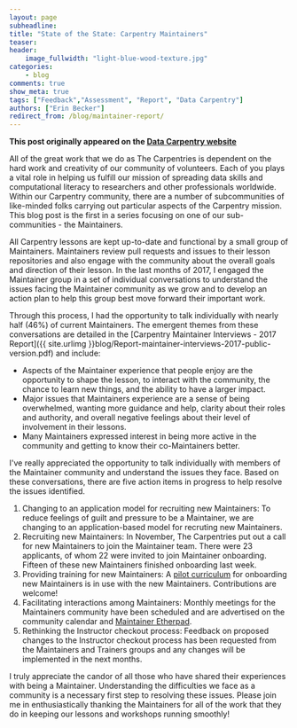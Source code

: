 ```yaml
---
layout: page
subheadline:
title: "State of the State: Carpentry Maintainers"
teaser: 
header:
    image_fullwidth: "light-blue-wood-texture.jpg"
categories:
    - blog
comments: true
show_meta: true
tags: ["Feedback","Assessment", "Report", "Data Carpentry"]
authors: ["Erin Becker"]
redirect_from: /blog/maintainer-report/
--- 
```


**This post originally appeared on the [Data Carpentry website](https://datacarpentry.org)**

All of the great work that we do as The Carpentries is dependent on
the hard work and creativity of our community of volunteers. Each of
you plays a vital role in helping us fulfill our mission of spreading 
data skills and computational literacy to researchers and other
professionals worldwide. Within our Carpentry community, there are
a number of subcommunities of like-minded folks carrying out 
particular aspects of the Carpentry mission. This blog post is the
first in a series focusing on one of our sub-communities - the 
Maintainers.

All Carpentry lessons are kept up-to-date and functional by a small
group of Maintainers. Maintainers review pull requests and issues
to their lesson repositories and also engage with the community about
the overall goals and direction of their lesson. In the last months
of 2017, I engaged the Maintainer group in a set of individual 
conversations to understand the issues facing the Maintainer
community as we grow and to develop an action plan to help this group
best move forward their important work. 

Through this process, I had the opportunity to talk individually with
nearly half (46%) of current Maintainers. The emergent themes from 
these conversations are detailed in the [Carpentry Maintainer Interviews - 2017 Report]({{ site.urlimg }}blog/Report-maintainer-interviews-2017-public-version.pdf) and include:

- Aspects of the Maintainer experience that people enjoy are the opportunity to shape the lesson, to interact with the community, the chance to learn new things, and the ability to have a larger impact.  
- Major issues that Maintainers experience are a sense of being overwhelmed, wanting more guidance and help, clarity about their roles and authority, and overall negative feelings about their level of involvement in their lessons.  
- Many Maintainers expressed interest in being more active in the community and getting to know their co-Maintainers better.   

I've really appreciated the opportunity to talk individually with 
members of the Maintainer community and understand the issues they 
face. Based on these conversations, there are five action items in
progress to help resolve the issues identified. 

1) Changing to an application model for recruiting new Maintainers: To reduce feelings of guilt and pressure to be a Maintainer, we are changing to an application-based model for recruting new Maintainers.   
2) Recruiting new Maintainers: In November, The Carpentries put out a call for new Maintainers to join the Maintainer team. There were 23 applicants, of whom 22 were invited to join Maintainer onboarding. Fifteen of these new Maintainers finished onboarding last week.    
3) Providing training for new Maintainers: A [pilot curriculum](https://carpentries.github.io/maintainer-onboarding/) for onboarding new Maintainers is in use with the new Maintainers. Contributions are welcome!  
4) Facilitating interactions among Maintainers: Monthly meetings for the Maintainers community have been scheduled and are advertised on the community calendar and [Maintainer Etherpad](http://pad.software-carpentry.org/maintainers).  
5) Rethinking the Instructor checkout process: Feedback on proposed changes to the Instructor checkout process has been requested from the Maintainers and Trainers groups and any changes will be implemented in the next months.  

I truly appreciate the candor of all those who have shared their 
experiences with being a Maintainer. Understanding the difficulties 
we face as a community is a necessary first step to resolving these
issues. Please join me in enthusiastically thanking the Maintainers 
for all of the work that they do in keeping our lessons and workshops
running smoothly!

